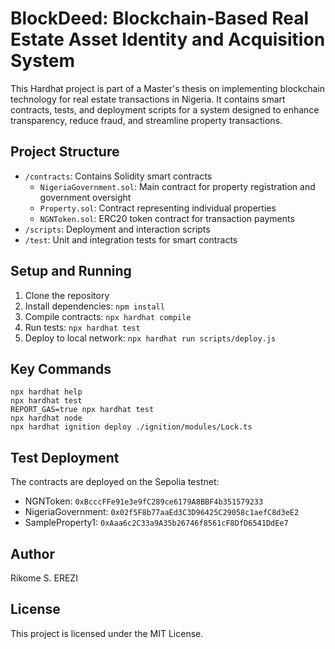# BlockDeed: Blockchain-Based Real Estate Asset Identity and Acquisition System

This Hardhat project is part of a Master's thesis on implementing blockchain technology for real estate transactions in Nigeria. It contains smart contracts, tests, and deployment scripts for a system designed to enhance transparency, reduce fraud, and streamline property transactions.

## Project Structure

- `/contracts`: Contains Solidity smart contracts
  - `NigeriaGovernment.sol`: Main contract for property registration and government oversight
  - `Property.sol`: Contract representing individual properties
  - `NGNToken.sol`: ERC20 token contract for transaction payments
- `/scripts`: Deployment and interaction scripts
- `/test`: Unit and integration tests for smart contracts

## Setup and Running

1. Clone the repository
2. Install dependencies: `npm install`
3. Compile contracts: `npx hardhat compile`
4. Run tests: `npx hardhat test`
5. Deploy to local network: `npx hardhat run scripts/deploy.js`

## Key Commands

```shell
npx hardhat help
npx hardhat test
REPORT_GAS=true npx hardhat test
npx hardhat node
npx hardhat ignition deploy ./ignition/modules/Lock.ts
```

## Test Deployment

The contracts are deployed on the Sepolia testnet:

- NGNToken: `0xBcccFFe91e3e9fC289ce6179A8BBF4b351579233`
- NigeriaGovernment: `0x02f5F8b77aaEd3C3D96425C29058c1aefC8d3eE2`
- SampleProperty1: `0xAaa6c2C33a9A35b26746f8561cF8DfD6541DdEe7`

## Author

Rikome S. EREZI

## License

This project is licensed under the MIT License.